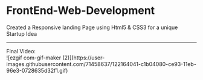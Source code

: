# FrontEnd-Web-Development
Created a Responsive landing Page using Html5 &amp; CSS3 for a unique Startup Idea 
<hr>
Final Video:<br>
![ezgif com-gif-maker (2)](https://user-images.githubusercontent.com/71458637/122164041-c1b04080-ce93-11eb-96e3-0728635d32f1.gif)<br>
